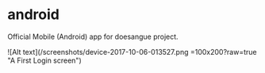 # android
Official Mobile (Android) app for doesangue project.

![Alt text](/screenshots/device-2017-10-06-013527.png =100x200?raw=true "A First Login screen")